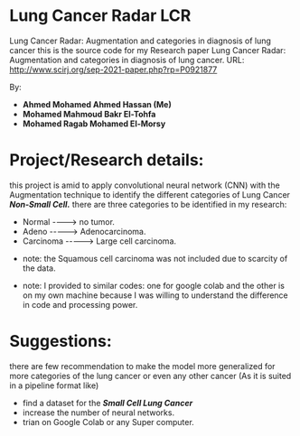 # Lung Cancer Radar LCR
Lung Cancer Radar: Augmentation and categories in diagnosis of lung cancer
this is the source code for my Research paper Lung Cancer Radar: Augmentation and categories in 
diagnosis of lung cancer.
URL: http://www.scirj.org/sep-2021-paper.php?rp=P0921877 

By: 
+  **Ahmed Mohamed Ahmed Hassan (Me)**
+  **Mohamed Mahmoud Bakr El-Tohfa**
+  **Mohamed Ragab Mohamed El-Morsy**

# Project/Research details:
this project is amid to apply convolutional neural network (CNN) with the Augmentation technique to identify the different categories of Lung Cancer **_Non-Small Cell._**
there are three categories to be identified in my research:
+ Normal ----> no tumor.
+ Adeno -----> Adenocarcinoma.
+ Carcinoma -----> Large cell carcinoma.

* note: the Squamous cell carcinoma was not included due to scarcity of the data.

* note: I provided to similar codes: one for google colab and the other is on my own machine because I was willing to understand the difference in code and processing power.

# Suggestions: 
there are few recommendation to make the model more generalized for more categories of the lung cancer or even any other cancer (As it is suited in a pipeline format like)
+ find a dataset for the **_Small Cell Lung Cancer_**
+ increase the number of neural networks.
+ trian on Google Colab or any Super computer.
